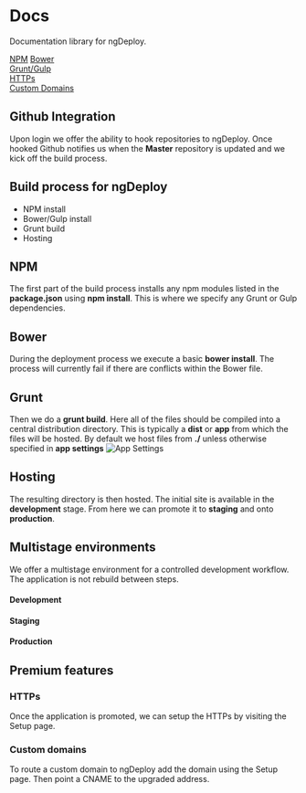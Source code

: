 # Docs
Documentation library for ngDeploy.   

[NPM](#npm-install)
[Bower](#bower)  
[Grunt/Gulp](#grunt)  
[HTTPs](#HTTPs)  
[Custom Domains](#custom-domains)  

## Github Integration
Upon login we offer the ability to hook repositories to ngDeploy. Once hooked Github notifies us when the **Master** repository is updated and we kick off the build process.

## Build process for ngDeploy
- NPM install
- Bower/Gulp install
- Grunt build
- Hosting

## NPM
The first part of the build process installs any npm modules listed in the **package.json** using **npm install**. This is where we specify any Grunt or Gulp dependencies.

## Bower
During the deployment process we execute a basic **bower install**. The process will currently fail if there are conflicts within the Bower file. 

## Grunt
Then we do a **grunt build**. Here all of the files should be compiled into a central distribution directory. This is typically a **dist**  or **app** from which the files will be hosted. By default we host files from **./** unless otherwise specified in **app settings** ![App Settings](https://res.cloudinary.com/ngdeploy/image/upload/v1469102036/Screen_Shot_2016-07-21_at_7.49.04_AM_uqw6j5.png)

## Hosting
The resulting directory is then hosted. The initial site is available in the **development** stage. From here we can promote it to **staging** and onto **production**. 

## Multistage environments
We offer a multistage environment for a controlled development workflow. The application is not rebuild between steps.   

#### Development
#### Staging
#### Production

## Premium features

### HTTPs
Once the application is promoted, we can setup the HTTPs by visiting the Setup page. 

### Custom domains
To route a custom domain to ngDeploy add the domain using the Setup page. Then point a CNAME to the upgraded address.
